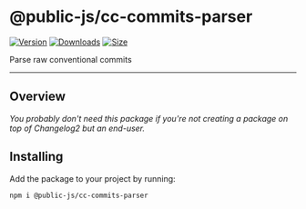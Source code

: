 # @public-js/cc-commits-parser

[![Version](https://img.shields.io/npm/v/@public-js/cc-commits-parser?style=flat)](https://www.npmjs.com/package/@public-js/cc-commits-parser)
[![Downloads](https://img.shields.io/npm/dw/@public-js/cc-commits-parser?style=flat)](https://www.npmjs.com/package/@public-js/cc-commits-parser)
[![Size](https://packagephobia.com/badge?p=@public-js/cc-commits-parser)](https://packagephobia.com/result?p=@public-js/cc-commits-parser)

Parse raw conventional commits

---

## Overview

_You probably don't need this package if you're not creating a package on top of Changelog2 but an end-user._

## Installing

Add the package to your project by running:

```shell
npm i @public-js/cc-commits-parser
```
